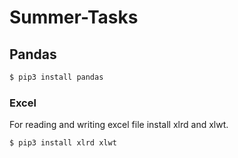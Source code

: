 # Summer-Tasks

## Pandas

```sh
$ pip3 install pandas
```

### Excel

For reading and writing excel file install xlrd and xlwt.

```sh
$ pip3 install xlrd xlwt
```

